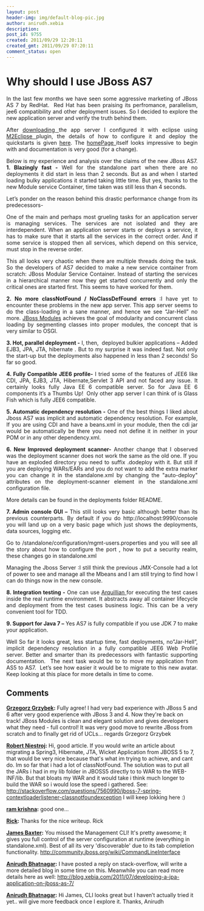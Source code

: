 ```yaml
---
layout: post
header-img: img/default-blog-pic.jpg
author: anirudh.xebia
description: 
post_id: 9755
created: 2011/09/29 12:20:11
created_gmt: 2011/09/29 07:20:11
comment_status: open
---
```


# Why should I use JBoss AS7

<p style="text-align: justify;">In the last few months we have seen some aggressive marketing of JBoss AS 7 by RedHat.  Red Hat has been praising its perfromance, parallelism, jee6 compatibility and other deployment issues. So I decided to explore the new application server and verify the truth behind them.</p>

<p style="text-align: justify;">After <a href="http://www.jboss.org/jbossas/downloads/">downloading </a>the app server I configured it with eclipse using <a href="http://www.eclipse.org/m2e/">M2Eclipse </a>plugin, the details of how to configure it and deploy the quickstarts is given <a href="https://docs.jboss.org/author/display/AS7/Getting+Started+Developing+Applications+Guide">here</a>. The <a href="http://www.jboss.org/as7.html">homePage </a>itself looks impressive to begin with and documentation is very good (for a change).</p>

<p style="text-align: justify;">Below is my experience and analysis over the claims of the new JBoss AS7.
<!--more-->
<strong>1. Blazingly fast -</strong> Well for the standalone part when there are no deployments it did start in less than 2 seconds. But as and when I started loading bulky applications it started taking little time. But yes, thanks to the new Module service Container, time taken was still less than 4 seconds.</p>

<p style="text-align: justify;">Let’s ponder on the reason behind this drastic performance change from its predecessors-</p>

<p style="text-align: justify;">One of the main and perhaps most grueling tasks for an application server is managing services. The services are not isolated and they are interdependent. When an application server starts or deploys a service, it has to make sure that it starts all the services in the correct order. And if some service is stopped then all services, which depend on this service, must stop in the reverse order.</p>

<p style="text-align: justify;">This all looks very chaotic when there are multiple threads doing the task. So the developers of AS7 decided to make a new service container from scratch: JBoss Modular Service Container.
Instead of starting the services in a hierarchical manner now they get started concurrently and only the critical ones are started first. This seems to have worked for them.</p>

<p style="text-align: justify;"><strong>2. No more classNotFound / NoClassDefFound errors</strong> :I have yet to encounter these problems in the new app server. This app server seems to do the class-loading in a sane manner, and hence we see “Jar-Hell” no more. <a href="https://docs.jboss.org/author/display/MODULES/Home">JBoss Modules</a> achieves the goal of modularity and concurrent class loading by segmenting classes into proper modules, the concept that is very similar to OSGI.</p>

<p style="text-align: justify;"><strong>3. Hot, parallel deployment -</strong> I, then,  deployed bulkier applications – Added EJB3, JPA, JTA, hibernate . But to my surprise it was indeed fast. Not only the start-up but the deployments also happened in less than 2 seconds! So far so good.</p>

<p style="text-align: justify;"><strong>4. Fully Compatible JEE6 profile-</strong> I tried some of the features of JEE6 like CDI, JPA, EJB3, JTA, Hibernate,Servlet 3 API and not faced any issue. It certainly looks fully Java EE 6 compatible server. So for Java EE 6 components it’s a Thumbs Up!  Only other app server I can think of is Glass Fish which is fully JEE6 compatible.</p>

<p style="text-align: justify;"><strong>5. Automatic dependency resolution  -</strong> One of the best things I liked about Jboss AS7 was implicit and automatic dependency resolution. For example, If you are using CDI and have a beans.xml in your module, then the cdi jar would be automatically be there you need not define it in neither in your POM or in any other dependency.xml.</p>

<p style="text-align: justify;"><strong>6. New Improved deployment scanner-</strong> Another change that I observed was the deployment scanner does not work the same as the old one.
If you have an exploded directory you need to suffix .dodeploy with it. But still if you are deploying WARs/EARs and you do not want to add the extra marker you can change it in the standalone.xml by changing the "auto-deploy" attributes on the deployment-scanner element in the standalone.xml configuration file.</p>

<p style="text-align: justify;">More details can be found in the deployments folder README.</p>

<p style="text-align: justify;"><strong>7. Admin console GUI –</strong> This still looks very basic although better than its previous counterparts.
By default if you do http://localhost:9990/console you will land up on a very basic page which just shows the deployments, data sources, logging etc.</p>

<p style="text-align: justify;">Go to /standalone/configuration/mgmt-users.properties and you will see all the story about how to configure the port , how to put a security realm, these changes go in standalone.xml</p>

<p style="text-align: justify;">Managing the Jboss Server :I still think the previous JMX-Console had a lot of power to see and manage all the Mbeans and I am still trying to find how I can do things now in the new console.</p>

<p style="text-align: justify;"><strong>8. Integration testing -</strong> One can use <a href="http://www.jboss.org/arquillian/about.html">Arquillian </a>for executing the test cases inside the real runtime environment. It abstracts away all container lifecycle and deployment from the test cases business logic. This can be a very convenient tool for TDD.</p>

<p style="text-align: justify;"><strong>9. Support for Java 7 –</strong> Yes AS7 is fully compatible if you use JDK 7 to make your application.</p>

<p style="text-align: justify;">Well So far it looks great, less startup time, fast deployments, no”Jar-Hell”, implicit dependency resolution in a fully compatible JEE6 Web Profile server. Better and smarter than its predecessors with fantastic supporting documentation.  The next task would be to to move my application from AS5 to AS7.  Let’s see how easier it would be to migrate to this new avatar. Keep looking at this place for more details in time to come.</p>

## Comments

**[Grzegorz Grzybek](#5959 "2011-09-30 10:21:10"):** Fully agree! I had very bad experience with JBoss 5 and 6 after very good experience with JBoss 3 and 4. Now they're back on track! JBoss Modules is clean and elegant solution and gives developers what they need - full control! It was very good move to rewrite JBoss from scratch and to finally get rid of UCLs... regards Grzegorz Grzybek

**[Robert Niestroj](#5962 "2011-09-30 22:54:12"):** Hi, good article. If you would write an article about migrating a Spring3, Hibernate, JTA, Wicket Application from JBOSS 5 to 7, that would be very nice because that's what im trying to achieve, and cant do. Im so far that i had a lot of classNotFound. The solution was to put all the JARs i had in my lib folder in JBOSS5 directly to to WAR to the WEB-INF/lib. But that bloats my WAR and it would take i think much longer to build the WAR so i would lose the speed i gathered. See: http://stackoverflow.com/questions/7560990/jboss-7-spring-contextloaderlistener-classnotfoundexception I will keep lokking here :)

**[ram krishna](#5963 "2011-09-30 22:55:18"):** good one...

**[Rick](#5964 "2011-09-30 23:15:38"):** Thanks for the nice writeup. Rick

**[James Baxter](#5965 "2011-10-01 02:23:49"):** You missed the Management CLI! It's pretty awesome; it gives you full control of the server configuration at runtime (everything in standalone.xml). Best of all its very 'discoverable' due to its tab completion functionality. http://community.jboss.org/wiki/CommandLineInterface

**[Anirudh Bhatnagar](#5974 "2011-10-03 18:42:31"):** I have posted a reply on stack-overflow, will write a more detailed blog in some time on this. Meanwhile you can read more details here as well: http://blog.xebia.com/2011/07/developing-a-jpa-application-on-jboss-as-7/

**[Anirudh Bhatnagar](#5975 "2011-10-03 18:43:05"):** Hi James, CLI looks great but I haven’t actually tried it yet.. will give more feedback once I explore it. Thanks, Anirudh


